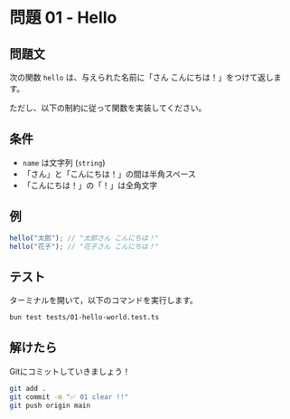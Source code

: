 # 問題 01 - Hello

## 問題文

次の関数 `hello` は、与えられた名前に「さん こんにちは！」をつけて返します。

ただし、以下の制約に従って関数を実装してください。

## 条件

- `name` は文字列 (`string`)
- 「さん」と「こんにちは！」の間は半角スペース
- 「こんにちは！」の「！」は全角文字

## 例

```ts
hello("太郎"); // "太郎さん こんにちは！"
hello("花子"); // "花子さん こんにちは！"
```

## テスト

ターミナルを開いて，以下のコマンドを実行します。

```bash
bun test tests/01-hello-world.test.ts
```

## 解けたら

Gitにコミットしていきましょう！

```bash
git add .
git commit -m "✅ 01 clear !!"
git push origin main
```
